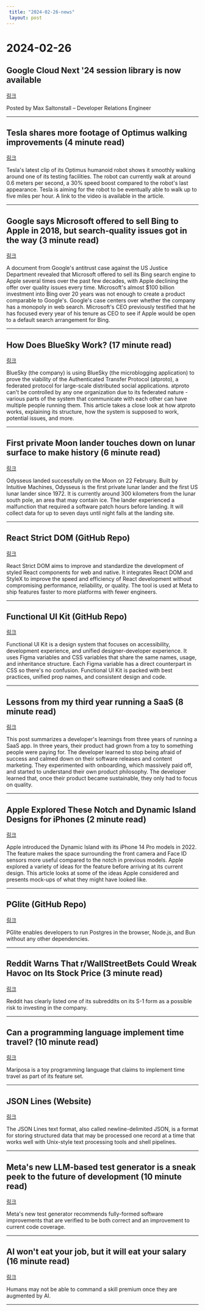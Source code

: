 ```yaml
---
 title: "2024-02-26-news"
 layout: post
---
```

<h1>2024-02-26</h1><h2>Google Cloud Next '24 session library is now available</h2><p><a href="https://developers.googleblog.com/2024/02/google-cloud-next-24-session-library-now-available.html">링크</a>  </p><p>Posted by Max Saltonstall – Developer Relations Engineer </p><hr /><h2>Tesla shares more footage of Optimus walking improvements (4 minute read)</h2><p><a href="https://www.teslarati.com/tesla-footage-optimus-walking/?utm_source=tldrnewsletter">링크</a>  </p><p>Tesla's latest clip of its Optimus humanoid robot shows it smoothly walking around one of its testing facilities. The robot can currently walk at around 0.6 meters per second, a 30% speed boost compared to the robot's last appearance. Tesla is aiming for the robot to be eventually able to walk up to five miles per hour. A link to the video is available in the article. </p><hr /><h2>Google says Microsoft offered to sell Bing to Apple in 2018, but search-quality issues got in the way (3 minute read)</h2><p><a href="https://www.cnbc.com/2024/02/24/google-says-microsoft-offered-to-sell-bing-to-apple-in-2018.html?utm_source=tldrnewsletter">링크</a>  </p><p>A document from Google's antitrust case against the US Justice Department revealed that Microsoft offered to sell its Bing search engine to Apple several times over the past few decades, with Apple declining the offer over quality issues every time. Microsoft's almost $100 billion investment into Bing over 20 years was not enough to create a product comparable to Google's. Google's case centers over whether the company has a monopoly in web search. Microsoft's CEO previously testified that he has focused every year of his tenure as CEO to see if Apple would be open to a default search arrangement for Bing. </p><hr /><h2>How Does BlueSky Work? (17 minute read)</h2><p><a href="https://steveklabnik.com/writing/how-does-bluesky-work?utm_source=tldrnewsletter">링크</a>  </p><p>BlueSky (the company) is using BlueSky (the microblogging application) to prove the viability of the Authenticated Transfer Protocol (atproto), a federated protocol for large-scale distributed social applications. atproto can't be controlled by any one organization due to its federated nature - various parts of the system that communicate with each other can have multiple people running them. This article takes a close look at how atproto works, explaining its structure, how the system is supposed to work, potential issues, and more. </p><hr /><h2>First private Moon lander touches down on lunar surface to make history (6 minute read)</h2><p><a href="https://www.nature.com/articles/d41586-024-00549-z?utm_source=tldrnewsletter">링크</a>  </p><p>Odysseus landed successfully on the Moon on 22 February. Built by Intuitive Machines, Odysseus is the first private lunar lander and the first US lunar lander since 1972. It is currently around 300 kilometers from the lunar south pole, an area that may contain ice. The lander experienced a malfunction that required a software patch hours before landing. It will collect data for up to seven days until night falls at the landing site. </p><hr /><h2>React Strict DOM (GitHub Repo)</h2><p><a href="https://github.com/facebook/react-strict-dom?utm_source=tldrnewsletter">링크</a>  </p><p>React Strict DOM aims to improve and standardize the development of styled React components for web and native. It integrates React DOM and StyleX to improve the speed and efficiency of React development without compromising performance, reliability, or quality. The tool is used at Meta to ship features faster to more platforms with fewer engineers. </p><hr /><h2>Functional UI Kit (GitHub Repo)</h2><p><a href="https://github.com/functional-ui/functional-ui-kit?utm_source=tldrnewsletter">링크</a>  </p><p>Functional UI Kit is a design system that focuses on accessibility, development experience, and unified designer-developer experience. It uses Figma variables and CSS variables that share the same names, usage, and inheritance structure. Each Figma variable has a direct counterpart in CSS so there's no confusion. Functional UI Kit is packed with best practices, unified prop names, and consistent design and code. </p><hr /><h2>Lessons from my third year running a SaaS (8 minute read)</h2><p><a href="https://maxrozen.com/lessons-from-my-third-year-running-a-saas?utm_source=tldrnewsletter">링크</a>  </p><p>This post summarizes a developer's learnings from three years of running a SaaS app. In three years, their product had grown from a toy to something people were paying for. The developer learned to stop being afraid of success and calmed down on their software releases and content marketing. They experimented with onboarding, which massively paid off, and started to understand their own product philosophy. The developer learned that, once their product became sustainable, they only had to focus on quality. </p><hr /><h2>Apple Explored These Notch and Dynamic Island Designs for iPhones (2 minute read)</h2><p><a href="https://www.macrumors.com/2024/02/23/iphone-notch-and-dynamic-island-designs/#:~:text=Another%20idea%20that%20Apple%20considered,contributed%20to%20battery%20life%20savings.?utm_source=tldrnewsletter">링크</a>  </p><p>Apple introduced the Dynamic Island with its iPhone 14 Pro models in 2022. The feature makes the space surrounding the front camera and Face ID sensors more useful compared to the notch in previous models. Apple explored a variety of ideas for the feature before arriving at its current design. This article looks at some of the ideas Apple considered and presents mock-ups of what they might have looked like. </p><hr /><h2>PGlite (GitHub Repo)</h2><p><a href="https://github.com/electric-sql/pglite?utm_source=tldrnewsletter">링크</a>  </p><p>PGlite enables developers to run Postgres in the browser, Node.js, and Bun without any other dependencies. </p><hr /><h2>Reddit Warns That r/WallStreetBets Could Wreak Havoc on Its Stock Price (3 minute read)</h2><p><a href="https://gizmodo.com/reddit-ipo-warning-wallstreetbets-stock-volatility-meme-1851280986?utm_source=tldrnewsletter">링크</a>  </p><p>Reddit has clearly listed one of its subreddits on its S-1 form as a possible risk to investing in the company. </p><hr /><h2>Can a programming language implement time travel? (10 minute read)</h2><p><a href="https://stackoverflow.blog/2024/02/12/can-a-programming-language-implement-time-travel/?utm_source=tldrnewsletter">링크</a>  </p><p>Mariposa is a toy programming language that claims to implement time travel as part of its feature set. </p><hr /><h2>JSON Lines (Website)</h2><p><a href="https://jsonlines.org/?utm_source=tldrnewsletter">링크</a>  </p><p>The JSON Lines text format, also called newline-delimited JSON, is a format for storing structured data that may be processed one record at a time that works well with Unix-style text processing tools and shell pipelines. </p><hr /><h2>Meta's new LLM-based test generator is a sneak peek to the future of development (10 minute read)</h2><p><a href="https://read.engineerscodex.com/p/metas-new-llm-based-test-generator?utm_source=tldrnewsletter">링크</a>  </p><p>Meta's new test generator recommends fully-formed software improvements that are verified to be both correct and an improvement to current code coverage. </p><hr /><h2>AI won't eat your job, but it will eat your salary (16 minute read)</h2><p><a href="https://platforms.substack.com/p/ai-wont-eat-your-job-but-it-will?utm_source=tldrnewsletter">링크</a>  </p><p>Humans may not be able to command a skill premium once they are augmented by AI. </p><hr />